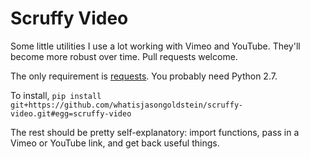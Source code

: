 Scruffy Video
=============

Some little utilities I use a lot working with Vimeo and YouTube. 
They'll become more robust over time. Pull requests welcome.

The only requirement is [requests](http://docs.python-requests.org/en/latest/). You probably need Python 2.7.

To install, `pip install git+https://github.com/whatisjasongoldstein/scruffy-video.git#egg=scruffy-video`

The rest should be pretty self-explanatory: import functions, pass in a Vimeo or YouTube link, and get back useful things.